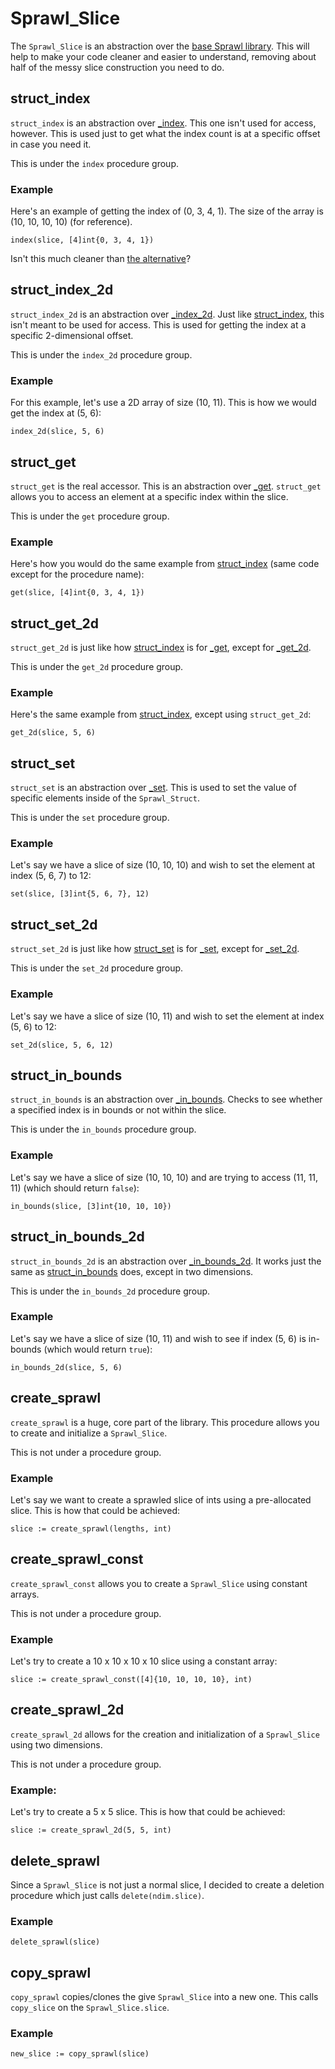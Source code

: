 # Sprawl_Slice
The `Sprawl_Slice` is an abstraction over the [base Sprawl library](https://github.com/f0x1fy/odin-sprawl/sprawl.odin).
This will help to make your code cleaner and easier to understand, removing about half of the messy slice construction you need to do.

## struct_index
`struct_index` is an abstraction over [\_index](structless.md#_index). This one isn't used for access, however. This is used just to get what the index count is at a specific offset in case you need it.

This is under the `index` procedure group.

### Example
Here's an example of getting the index of (0, 3, 4, 1). The size of the array is (10, 10, 10, 10) (for reference).

```
index(slice, [4]int{0, 3, 4, 1})
```

Isn't this much cleaner than [the alternative](structless#_index)?

## struct_index_2d
`struct_index_2d` is an abstraction over [\_index_2d](structless.md#_index_2d). Just like [struct_index](#struct_index), this isn't meant to be used for access. This is used for getting the index at a specific 2-dimensional offset.

This is under the `index_2d` procedure group.

### Example
For this example, let's use a 2D array of size (10, 11). This is how we would get the index at (5, 6):

```
index_2d(slice, 5, 6)
```

## struct_get
`struct_get` is the real accessor. This is an abstraction over [\_get](structless.md#_get). `struct_get` allows you to access an element at a specific index within the slice.

This is under the `get` procedure group.

### Example
Here's how you would do the same example from [struct_index](#struct_index) (same code except for the procedure name):

```
get(slice, [4]int{0, 3, 4, 1})
```

## struct_get_2d
`struct_get_2d` is just like how [struct_index](#struct_get) is for [\_get](structless.md#_get), except for [\_get\_2d](structless.md#_get_2d).

This is under the `get_2d` procedure group.

### Example
Here's the same example from [struct_index](#struct_index_2d), except using `struct_get_2d`:

```
get_2d(slice, 5, 6)
```

## struct_set
`struct_set` is an abstraction over [\_set](structless.md#_set). This is used to set the value of specific elements inside of the `Sprawl_Struct`.

This is under the `set` procedure group.

### Example
Let's say we have a slice of size (10, 10, 10) and wish to set the element at index (5, 6, 7) to 12:

```
set(slice, [3]int{5, 6, 7}, 12)
```

## struct_set_2d
`struct_set_2d` is just like how [struct_set](#struct_set) is for [\_set](structless.md#_set), except for [\_set\_2d](structless.md#_set_2d).

This is under the `set_2d` procedure group.

### Example
Let's say we have a slice of size (10, 11) and wish to set the element at index (5, 6) to 12:

```
set_2d(slice, 5, 6, 12)
```

## struct_in_bounds
`struct_in_bounds` is an abstraction over [\_in\_bounds](structless.md#_in_bounds). Checks to see whether a specified index is in bounds or not within the slice.

This is under the `in_bounds` procedure group.

### Example
Let's say we have a slice of size (10, 10, 10) and are trying to access (11, 11, 11) (which should return `false`):

```
in_bounds(slice, [3]int{10, 10, 10})
```

## struct_in_bounds_2d
`struct_in_bounds_2d` is an abstraction over [\_in\_bounds\_2d](structless.md#_in_bounds_2d). It works just the same as [struct_in_bounds](#struct_in_bounds) does, except in two dimensions.

This is under the `in_bounds_2d` procedure group.

### Example
Let's say we have a slice of size (10, 11) and wish to see if index (5, 6) is in-bounds (which would return `true`):

```
in_bounds_2d(slice, 5, 6)
```

## create_sprawl
`create_sprawl` is a huge, core part of the library. This procedure allows you to create and initialize a `Sprawl_Slice`.

This is not under a procedure group.

### Example
Let's say we want to create a sprawled slice of ints using a pre-allocated slice. This is how that could be achieved:

```
slice := create_sprawl(lengths, int)
```

## create_sprawl_const
`create_sprawl_const` allows you to create a `Sprawl_Slice` using constant arrays.

This is not under a procedure group.

### Example
Let's try to create a 10 x 10 x 10 x 10 slice using a constant array:

```
slice := create_sprawl_const([4]{10, 10, 10, 10}, int)
```

## create_sprawl_2d
`create_sprawl_2d` allows for the creation and initialization of a `Sprawl_Slice` using two dimensions.

This is not under a procedure group.

### Example:
Let's try to create a 5 x 5 slice. This is how that could be achieved:

```
slice := create_sprawl_2d(5, 5, int)
```

## delete_sprawl
Since a `Sprawl_Slice` is not just a normal slice, I decided to create a deletion procedure which just calls `delete(ndim.slice)`.

### Example
```
delete_sprawl(slice)
```

## copy_sprawl
`copy_sprawl` copies/clones the give `Sprawl_Slice` into a new one. This calls `copy_slice` on the `Sprawl_Slice.slice`.

### Example
```
new_slice := copy_sprawl(slice)
```